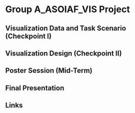 # Group A_ASOIAF_VIS Project

## Visualization Data and Task Scenario (Checkpoint I)

## Visualization Design (Checkpoint II)

## Poster Session (Mid-Term)

## Final Presentation

## Links

